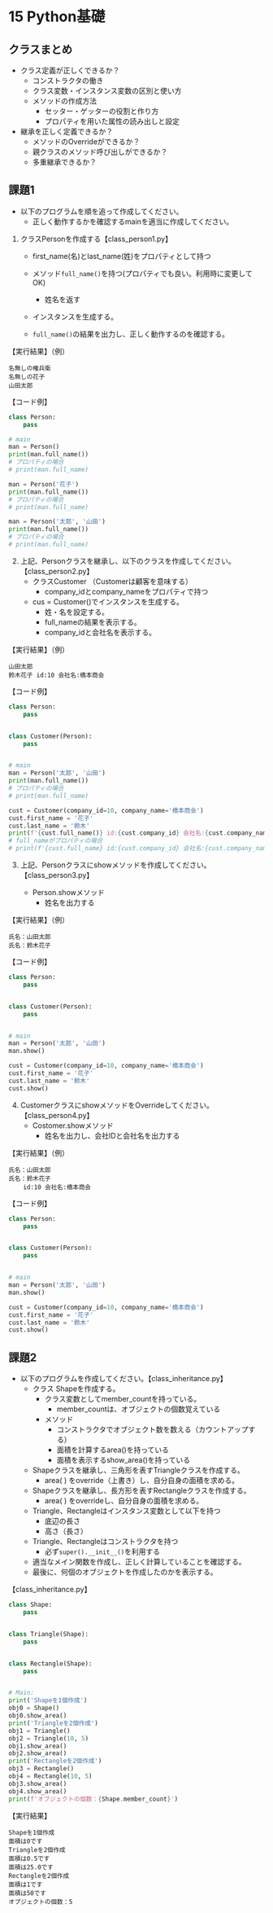 # 15 Python基礎

## クラスまとめ

- クラス定義が正しくできるか？
  - コンストラクタの働き
  - クラス変数・インスタンス変数の区別と使い方
  - メソッドの作成方法
    - セッター・ゲッターの役割と作り方
    - プロパティを用いた属性の読み出しと設定
- 継承を正しく定義できるか？
  - メソッドのOverrideができるか？
  - 親クラスのメソッド呼び出しができるか？
  - 多重継承できるか？



## 課題1

- 以下のプログラムを順を追って作成してください。
  - 正しく動作するかを確認するmainを適当に作成してください。



1. クラスPersonを作成する【class_person1.py】

   - first_name(名)とlast_name(姓)をプロパティとして持つ

   - メソッド`full_name()`を持つ(プロパティでも良い。利用時に変更してOK)
     - 姓名を返す

   - インスタンスを生成する。

   - `full_name()`の結果を出力し、正しく動作するのを確認する。

【実行結果】（例）
```
名無しの権兵衛
名無しの花子
山田太郎
```

【コード例】

```python
class Person:
	pass

# main
man = Person()
print(man.full_name())
# プロパティの場合
# print(man.full_name)

man = Person('花子')
print(man.full_name())
# プロパティの場合
# print(man.full_name)

man = Person('太郎', '山田')
print(man.full_name())
# プロパティの場合
# print(man.full_name)
```



2. 上記、Personクラスを継承し、以下のクラスを作成してください。【class_person2.py】
   - クラスCustomer	（Customerは顧客を意味する）
     - company_idとcompany_nameをプロパティで持つ
   - cus = Customer()でインスタンスを生成する。
     - 姓・名を設定する。
     - full_nameの結果を表示する。
     - company_idと会社名を表示する。

【実行結果】（例）

```
山田太郎
鈴木花子 id:10 会社名:橋本商会
```

【コード例】

```python
class Person:
	pass


class Customer(Person):
	pass


# main
man = Person('太郎', '山田')
print(man.full_name())
# プロパティの場合
# print(man.full_name)

cust = Customer(company_id=10, company_name='橋本商会')
cust.first_name = '花子'
cust.last_name = '鈴木'
print(f'{cust.full_name()} id:{cust.company_id} 会社名:{cust.company_name}')
# full_nameがプロパティの場合
# print(f'{cust.full_name} id:{cust.company_id} 会社名:{cust.company_name}')
```



3. 上記、Personクラスにshowメソッドを作成してください。【class_person3.py】

   - Person.showメソッド
     - 姓名を出力する

【実行結果】（例）

```
氏名：山田太郎
氏名：鈴木花子
```

【コード例】

```python
class Person:
	pass


class Customer(Person):
	pass


# main
man = Person('太郎', '山田')
man.show()

cust = Customer(company_id=10, company_name='橋本商会')
cust.first_name = '花子'
cust.last_name = '鈴木'
cust.show()
```



4. CustomerクラスにshowメソッドをOverrideしてください。【class_person4.py】
   - Costomer.showメソッド
     - 姓名を出力し、会社IDと会社名を出力する



【実行結果】（例）

```
氏名：山田太郎
氏名：鈴木花子
	id:10 会社名:橋本商会
```

【コード例】

```python
class Person:
	pass


class Customer(Person):
	pass


# main
man = Person('太郎', '山田')
man.show()

cust = Customer(company_id=10, company_name='橋本商会')
cust.first_name = '花子'
cust.last_name = '鈴木'
cust.show()
```





## 課題2

- 以下のプログラムを作成してください。【class_inheritance.py】
  - クラス Shapeを作成する。
    - クラス変数としてmember_countを持っている。
      - member_countは、オブジェクトの個数覚えている
    - メソッド
      - コンストラクタでオブジェクト数を数える（カウントアップする）
      - 面積を計算するarea()を持っている
      - 面積を表示するshow_area()を持っている
  - Shapeクラスを継承し、三角形を表すTriangleクラスを作成する。
    - area( ) をoverride（上書き）し、自分自身の面積を求める。
  - Shapeクラスを継承し、長方形を表すRectangleクラスを作成する。
    - area( ) をoverrideし、自分自身の面積を求める。
  - Triangle、Rectangleはインスタンス変数として以下を持つ
    - 底辺の長さ
    - 高さ（長さ）
  - Triangle、Rectangleはコンストラクタを持つ
    - 必ず`super().__init__()`を利用する
  - 適当なメイン関数を作成し、正しく計算していることを確認する。
  - 最後に、何個のオブジェクトを作成したのかを表示する。

【class_inheritance.py】

```python
class Shape:
    pass


class Triangle(Shape):
    pass


class Rectangle(Shape):
    pass


# Main:
print('Shapeを1個作成')
obj0 = Shape()
obj0.show_area()
print('Triangleを2個作成')
obj1 = Triangle()
obj2 = Triangle(10, 5)
obj1.show_area()
obj2.show_area()
print('Rectangleを2個作成')
obj3 = Rectangle()
obj4 = Rectangle(10, 5)
obj3.show_area()
obj4.show_area()
print(f'オブジェクトの個数：{Shape.member_count}')
```

【実行結果】
```
Shapeを1個作成
面積は0です
Triangleを2個作成
面積は0.5です
面積は25.0です
Rectangleを2個作成
面積は1です
面積は50です
オブジェクトの個数：5
```

